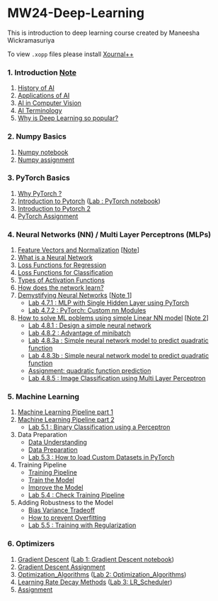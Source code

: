 # MW24-Deep-Learning
This is introduction to deep learning course created by Maneesha Wickramasuriya

To view `.xopp` files please install [Xournal++](https://xournalpp.github.io/installation/linux/)

### 1. Introduction  [Note](Notes/1.intro.xopp)
1) [History of AI](https://www.youtube.com/watch?v=a0VTzfn080M)
2) [Applications of AI](https://www.youtube.com/watch?v=adwwmFJjLl8)
3) [AI in Computer Vision](https://www.youtube.com/watch?v=4OlfYQY8QxU)
4) [AI Terminology](https://www.youtube.com/watch?v=Uz8_Tmq8aIo)
5) [Why is Deep Learning so popular?](https://www.youtube.com/watch?v=T-_e9ZVeQao)

### 2. Numpy Basics
1) [Numpy notebook](2.Numpy/Introduction-to-NumPy.ipynb)
2) [Numpy assignment](2.Numpy/NumPy-Assignment.ipynb)

### 3. PyTorch Basics
1) [Why PyTorch ?](https://www.youtube.com/watch?v=RlHmSsh-Hqg)
2) [Introduction to Pytorch](https://www.youtube.com/watch?v=J73xjEmLmdY)
   ([Lab : PyTorch notebook](3.PyTorch/Pytorch_Introduction.ipynb))
3) [Introduction to Pytorch 2](https://www.youtube.com/watch?v=wnKZZgFQY-E)
4) [PyTorch Assignment](3.PyTorch/PyTorch-Assignment.ipynb)

### 4. Neural Networks (NN) / Multi Layer Perceptrons (MLPs)
1) [Feature Vectors and Normalization](https://www.youtube.com/watch?v=-C4rYxrXySg)  [[Note](Notes/2.1.Feature_Vectors_and_Normalization.xopp)]
2) [What is a Neural Network](https://www.youtube.com/watch?v=PSy0tQC0FPw) 
3) [Loss Functions for Regression](https://www.youtube.com/watch?v=yBMFKG-iruY)
4) [Loss Functions for Classification](https://www.youtube.com/watch?v=DUU2EJ9n5zI)
5) [Types of Activation Functions](https://www.youtube.com/watch?v=oYhWDI6j2nM)
6) [How does the network learn?](https://www.youtube.com/watch?v=vMB9jlX6Oko)
7) [Demystifying Neural Networks](https://www.youtube.com/watch?v=4-rbaQBs1xE) [[Note 1](Notes/2.2Neural%20Network.xopp)]
   - [Lab 4.7.1 : MLP with Single Hidden Layer using PyTorch](4.Neural_Networks/4.7_1.MLP_using_Functional_API.ipynb)
   - [Lab 4.7.2 : PyTorch: Custom nn Modules](4.Neural_Networks/4.7_2.MLP_using_Sequential_API.ipynb)
8) [How to solve ML poblems using simple Linear NN model](https://www.youtube.com/watch?v=imDMgkj9hc0) [[Note 2](Notes/2.3.NN%20and%20solving%20a%20problem.xopp)]
   - [Lab 4.8.1 : Design a simple neural network](4.Neural_Networks/4.8.SimpleNN/4.8_1.SimpleNN.ipynb)
   - [Lab 4.8.2 : Advantage of minibatch](4.Neural_Networks/4.8.SimpleNN/4.8_2.minibatch.ipynb)
   - [Lab 4.8.3a : Simple neural network model to predict quadratic function ](4.Neural_Networks/4.8.SimpleNN/4.8_3a.quad_sample.ipynb)
   - [Lab 4.8.3b : Simple neural network model to predict quadratic function ](4.Neural_Networks/4.8.SimpleNN/4.8_3b.nonlinear_regression_quadretic.ipynb)
   - [Assignment: quadratic function prediction](4.Neural_Networks/4.8_3.quad_assignment/4.8_3.quad.ipynb)
   - [Lab 4.8.5 : Image Classification using Multi Layer Perceptron](4.Neural_Networks/4.8_4.Image_Classification_using_MLP_on_MNIST_data.ipynb)

### 5. Machine Learning 
1) [Machine Learning Pipeline part 1](https://www.youtube.com/watch?v=1qdYUex27M0)
2) [Machine Learning Pipeline part 2](https://www.youtube.com/watch?v=7d44zrEbvZM)
   - [Lab 5.1 : Binary Classification using a Perceptron](5.Machine_Learning/5.2_Binary_Classifier_form_Scratch.ipynb)
3) Data Preparation
   - [Data Understanding](https://www.youtube.com/watch?v=4NjCUwsqiiU)
   - [Data Preparation](https://www.youtube.com/watch?v=79DE3bzIz7M)
   - [Lab 5.3 : How to load Custom Datasets in PyTorch](5.Machine_Learning/5.3_Load-Image-Folder-in-DataLoader.ipynb)
4) Training Pipeline
   - [Training Pipeline](https://www.youtube.com/watch?v=a_a2lP0nckw)
   - [Train the Model](https://www.youtube.com/watch?v=oHRufXuu1E0)
   - [Improve the Model](https://www.youtube.com/watch?v=G3z-P2Uw3jQ)
   - [Lab 5.4 : Check Training Pipeline](5.Machine_Learning/5.4_Check_training_pipeline.ipynb)
5) Adding Robustness to the Model
   - [Bias Variance Tradeoff](https://www.youtube.com/watch?v=RSdnwSRzWjM)
   - [How to prevent Overfitting](https://www.youtube.com/watch?v=01mIB_j3GeU)
   - [Lab 5.5 : Training with Regularization](5.Machine_Learning/5.5_Training_with_Regularization.ipynb)

### 6. Optimizers
1) [Gradient Descent](https://www.youtube.com/watch?v=IGlYJAJKgUY) ([Lab 1: Gradient Descent notebook](6.Optimizers/6.1_Gradient-Descent.ipynb))
2) [Gradient Descent Assignment](6.Optimizers/6.2_Gradient-Descent-Assignment.ipynb)
3) [Optimization_Algorithms](https://www.youtube.com/watch?v=6OK4g8f9k9U&t=1035s) ([Lab 2: Optimization_Algorithms](6.Optimizers/6.3_Optimization_Algorithms.ipynb))
4) [Learning Rate Decay Methods](https://www.youtube.com/watch?v=JNfT98yikRU) ([Lab 3: LR_Scheduler](6.Optimizers/6.4_LR_Scheduler.ipynb))
4) [Assignment](6.Optimizers/6.5_Assignment_Adam_Optimizer_Implementation.ipynb)

<!-- ### 7. Dataset
1) Data Loader

### 6. Binary Classification using Perceptron
1) [Binary Classification using Perceptron](https://www.youtube.com/watch?v=NGDcW4tsXX8) ([Lab : Binary Classification using a Perceptron notebook](6.Binary_Classification_using_Perceptron/Binary_Classifier_form_Scratch.ipynb))

### 7. PyTorch NN Module
1) [Introduction to PyTorch NN Module](https://www.youtube.com/watch?v=tvSAzSeJUMs)
#### Lab : PyTorch NN Module notebooks
- [MLP using Functional API](7.Pytorch_NN_Module/MLP_using_Functional_API.ipynb)
- [MLP using Sequential API](7.Pytorch_NN_Module/MLP_using_Sequential_API.ipynb)

### 8.  Image Classification using a Multi Layer Perceptron 
1) [MLP Classifier for handwritten digits](https://www.youtube.com/watch?v=dvpAfbG4EfU)([Lab:MLP Classifier for Handwritten Digits(MNIST)](8.Image_Clasification_using_Multi_Layer_Perceptron/Image_Classification_using_MLP_on_MNIST_data.ipynb)) -->